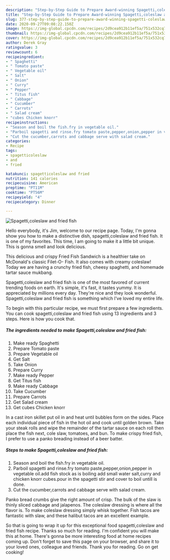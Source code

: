 ```yaml
---
description: "Step-by-Step Guide to Prepare Award-winning Spagetti,coleslaw and fried fish"
title: "Step-by-Step Guide to Prepare Award-winning Spagetti,coleslaw and fried fish"
slug: 377-step-by-step-guide-to-prepare-award-winning-spagetti-coleslaw-and-fried-fish
date: 2020-09-27T09:08:22.150Z
image: https://img-global.cpcdn.com/recipes/2d9cea912b11ef5a/751x532cq70/spagetticoleslaw-and-fried-fish-recipe-main-photo.jpg
thumbnail: https://img-global.cpcdn.com/recipes/2d9cea912b11ef5a/751x532cq70/spagetticoleslaw-and-fried-fish-recipe-main-photo.jpg
cover: https://img-global.cpcdn.com/recipes/2d9cea912b11ef5a/751x532cq70/spagetticoleslaw-and-fried-fish-recipe-main-photo.jpg
author: Derek Gray
ratingvalue: 3
reviewcount: 6
recipeingredient:
- " Spaghetti"
- " Tomato paste"
- " Vegetable oil"
- " Salt"
- " Onion"
- " Curry"
- " Pepper"
- " Titus fish"
- " Cabbage"
- " Cucumber"
- " Carrots"
- " Salad cream"
- "cubes Chicken knorr"
recipeinstructions:
- "Season and boil the fish.fry in vegetable oil."
- "Parboil spagetti and rinse.fry tomato paste,pepper,onion,pepper in vegetable oil.add fish stock as is boiling add small water salt,curry and chicken knorr cubes.pour in the spagetti stir and cover to boil untill is done."
- "Cut the cucumber,carrots and cabbage serve with salad cream."
categories:
- Recipe
tags:
- spagetticoleslaw
- and
- fried

katakunci: spagetticoleslaw and fried 
nutrition: 141 calories
recipecuisine: American
preptime: "PT11M"
cooktime: "PT56M"
recipeyield: "4"
recipecategory: Dinner

---
```



![Spagetti,coleslaw and fried fish](https://img-global.cpcdn.com/recipes/2d9cea912b11ef5a/751x532cq70/spagetticoleslaw-and-fried-fish-recipe-main-photo.jpg)

Hello everybody, it's Jim, welcome to our recipe page. Today, I'm gonna show you how to make a distinctive dish, spagetti,coleslaw and fried fish. It is one of my favorites. This time, I am going to make it a little bit unique. This is gonna smell and look delicious.

This delicious and crispy Fried Fish Sandwich is a healthier take on McDonald&#39;s classic Filet-O- Fish. It also comes with creamy coleslaw! Today we are having a crunchy fried fish, cheesy spaghetti, and homemade tartar sauce mukbang.

Spagetti,coleslaw and fried fish is one of the most favored of current trending foods on earth. It's simple, it's fast, it tastes yummy. It is appreciated by millions every day. They're nice and they look wonderful. Spagetti,coleslaw and fried fish is something which I've loved my entire life.


To begin with this particular recipe, we must first prepare a few ingredients. You can cook spagetti,coleslaw and fried fish using 13 ingredients and 3 steps. Here is how you cook that.

<!--inarticleads1-->

##### The ingredients needed to make Spagetti,coleslaw and fried fish:

1. Make ready  Spaghetti
1. Prepare  Tomato paste
1. Prepare  Vegetable oil
1. Get  Salt
1. Take  Onion
1. Prepare  Curry
1. Make ready  Pepper
1. Get  Titus fish
1. Make ready  Cabbage
1. Take  Cucumber
1. Prepare  Carrots
1. Get  Salad cream
1. Get cubes Chicken knorr


In a cast iron skillet put oil in and heat until bubbles form on the sides. Place each individual piece of fish in the hot oil and cook until golden brown. Take your steak rolls and wipe the remainder of the tartar sauce on each roll then place the fish next, cole slaw, tomatoes, and bun. To make crispy fried fish, I prefer to use a panko breading instead of a beer batter. 

<!--inarticleads2-->

##### Steps to make Spagetti,coleslaw and fried fish:

1. Season and boil the fish.fry in vegetable oil.
1. Parboil spagetti and rinse.fry tomato paste,pepper,onion,pepper in vegetable oil.add fish stock as is boiling add small water salt,curry and chicken knorr cubes.pour in the spagetti stir and cover to boil untill is done.
1. Cut the cucumber,carrots and cabbage serve with salad cream.


Panko bread crumbs give the right amount of crisp. The bulk of the slaw is thinly sliced cabbage and jalapenos. The coleslaw dressing is where all the flavor is. To make coleslaw dressing simply whisk together. Fish tacos are fantastic with slaw, and these halibut tacos are an excellent example. 

So that is going to wrap it up for this exceptional food spagetti,coleslaw and fried fish recipe. Thanks so much for reading. I'm confident you will make this at home. There's gonna be more interesting food at home recipes coming up. Don't forget to save this page on your browser, and share it to your loved ones, colleague and friends. Thank you for reading. Go on get cooking!
